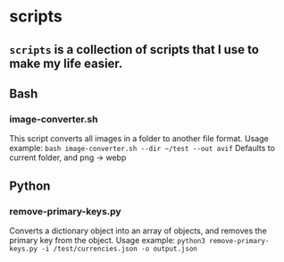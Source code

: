 # scripts

## `scripts` is a collection of scripts that I use to make my life easier.

## Bash

### image-converter.sh

This script converts all images in a folder to another file format.
Usage example: `bash image-converter.sh --dir ~/test --out avif`
Defaults to current folder, and png -> webp

## Python

### remove-primary-keys.py

Converts a dictionary object into an array of objects, and removes the primary key from the object.
Usage example: `python3 remove-primary-keys.py -i /test/currencies.json -o output.json`

